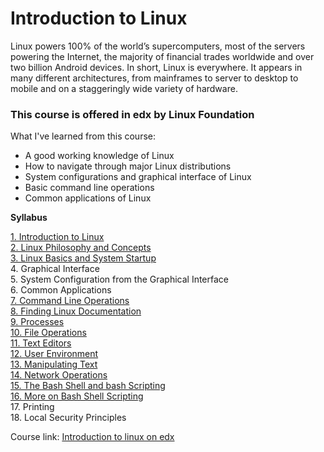 # Introduction to Linux

Linux powers 100% of the world’s supercomputers, most of the servers powering the Internet, the majority of financial trades worldwide and over two billion Android devices. In short, Linux is everywhere. It appears in many different architectures, from mainframes to server to desktop to mobile and on a staggeringly wide variety of hardware. 

### This course is offered in edx by Linux Foundation

What I've learned from this course:

- A good working knowledge of Linux
- How to navigate through major Linux distributions
- System configurations and graphical interface of Linux
- Basic command line operations
- Common applications of Linux

**Syllabus**

[1. Introduction to Linux](1-introduction-linux.md)     
[2. Linux Philosophy and Concepts](2-linux-concept.md)  
[3. Linux Basics and System Startup  ](3-linux-basics-and-system-startup.md)  
4. Graphical Interface   
5. System Configuration from the Graphical Interface  
6. Common Applications  
[7. Command Line Operations](7-command-line-operations.md)  
[8. Finding Linux Documentation](8-linux-documentation.md)  
[9. Processes](9-processes.md)  
[10. File Operations](10-file-operations.md)  
[11. Text Editors](11-text-editors.md)  
[12. User Environment](12-user-environment.md)  
[13. Manipulating Text](13-manipulating-text.md)  
[14. Network Operations](14-network-operations.md)  
[15. The Bash Shell and bash Scripting](15-bash-shell-and-scripting.md)  
[16. More on Bash Shell Scripting](16-more-bash-shell-scripting.md)  
17. Printing  
18. Local Security Principles  

Course link: 	[Introduction to linux on edx](https://www.edx.org/course/introduction-to-linux)